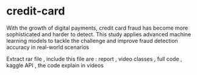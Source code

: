 # credit-card
With the growth of digital payments, credit card fraud has become more sophisticated and harder to detect. This study applies advanced machine learning models to tackle the challenge and improve fraud detection accuracy in real-world scenarios

Extract rar file , include this file are : report , video classes , full code , kaggle API , the code explain in videos
